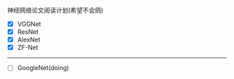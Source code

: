 神经网络论文阅读计划(希望不会鸽)
- [x] VGGNet
- [x] ResNet
- [x] AlexNet
- [x] ZF-Net
---------------------------
- [ ] GoogleNet(doing)

